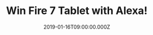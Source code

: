 ---
campaign-uuid: "c-f7e130f0-933b-454e-b8cf-85a27b25055c"
type: "Competition"
category: "Technology"
date: "2019-01-16T09:00:00.000Z"
end-date: "2019-03-16T23:59:00.000Z"
disable-form: false
is_promoted: true
has_entry_page: true
title: "Win Fire 7 Tablet with Alexa!"
competition-description: "<p>Whether you’re looking for watching, playing, reading\
  \ or listening… you have nothing to worry about because with the brand-new Fire\
  \ 7 Tablet with Alexa YOU can! Play your favourite games, watch your favourite movies\
  \ and TV shows on Prime Video, Netflix, BBC iPlayer, ITV Hub, read millions of Kindle\
  \ eBook and magazine titles that you won't be able to find anywhere else and listening\
  \ millions of songs from thousands of artists!</p>\n<p>Want it? Click below for\
  \ a chance to win!</p>\n"
hero-header: "Win Fire 7 Tablet with Alexa!"
terms-confirmation: "N/A"
banner-img: "https://assets.expresslyapp.com/asset-1ff940fb-038b-41e5-a302-1368dc1e8c0b.jpg"
logo-left-href: "http://club.expressly.io"
logo-left-image: "https://assets.expresslyapp.com/asset-1aa3614c-9fe9-40ad-8f59-26f955bb691f.jpg"
logo-left-title: "Expressly Club"
bg-image-hero: "https://assets.expresslyapp.com/asset-dc36c274-4e2b-4e49-9ed8-b6f1a32be941.jpg"
bg-image-first: "https://assets.expresslyapp.com/asset-f537ae93-98d1-4463-9cd1-531e7982222f.jpg"
bg-image-second: "https://assets.expresslyapp.com/asset-caa56eeb-23e2-45a4-8cbb-1fd754be13d3.jpg"
bg-image-third: "https://assets.expresslyapp.com/asset-5fd52eec-2937-485f-a5b3-f0c53de82fa4.jpg"
section1-content: "<p>This Fire 7 Tablet has it all. Alexa provides quick access to\
  \ the entertainment you want, including music, games, audiobooks and more.</p>\n\
  <p>Whether you’re looking for your favourite playlist or need a quick joke, you\
  \ can ask Alexa. Just ask for a song, artist or genre and stream directly over Wi-Fi,\
  \ also ask Alexa a question and get an immediate voice response. Alexa can pull\
  \ up your Flash Briefing, Wikipedia articles, news, sports scores and more.</p>\n"
section2-content: "<p>Find the things you love more easily, access your entertainment\
  \ across all devices, enhance your viewing experience, share content with Family\
  \ Library, unlimited reading with your Fire tablet, stream thousands of movies and\
  \ TV episodes with Prime Video… want to discover more?</p>\n"
section3-content: "<p>Think no more and enter the form below for a chance to win the\
  \ amazing Fire 7 Tablet with Alexa and get ready to experience a whole new range\
  \ of entertainment.</p>\n<p>Smart value, serious entertainment!</p>\n"
entry-title: "Win Fire 7 Tablet with Alexa!"
entry-content: "<p>Enter the draw to win Fire 7 Tablet with Alexa  by completing the\
  \ form below before 23:59 on 16th of March 2019.</p>\n"
has-winner: false
prize-description: "Fire 7 Tablet with Alexa."
special-conditions: "Multiple entries are allowed up to one every day."
country-restrictions:
- "GB"
---